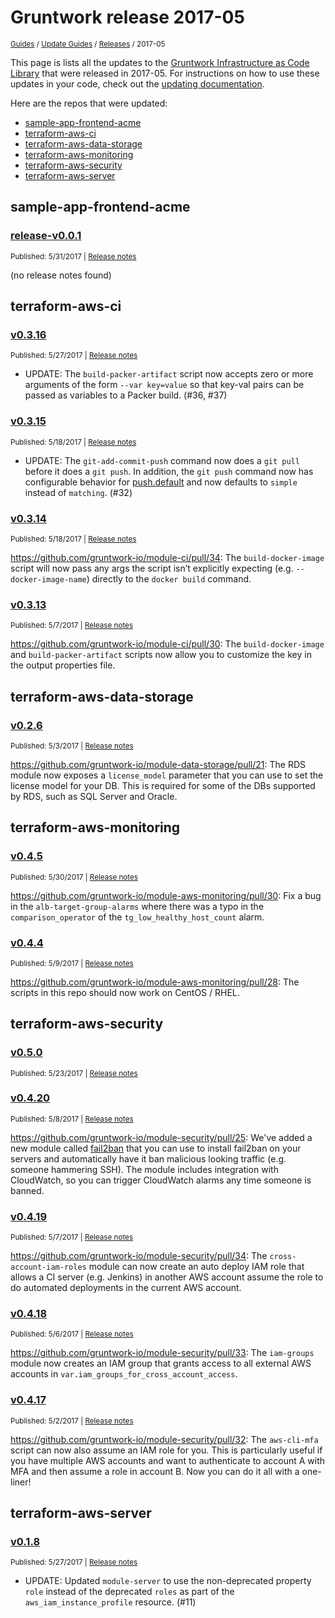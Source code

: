 
# Gruntwork release 2017-05

<p style={{marginTop: "-25px"}}><small><a href="/guides">Guides</a> / <a href="/guides/stay-up-to-date">Update Guides</a> / <a href="/guides/stay-up-to-date/releases">Releases</a> / 2017-05</small></p>

This page is lists all the updates to the [Gruntwork Infrastructure as Code 
Library](https://gruntwork.io/infrastructure-as-code-library/) that were released in 2017-05. For instructions 
on how to use these updates in your code, check out the [updating 
documentation](/guides/working-with-code/using-modules#updating).

Here are the repos that were updated:

- [sample-app-frontend-acme](#sample-app-frontend-acme)
- [terraform-aws-ci](#terraform-aws-ci)
- [terraform-aws-data-storage](#terraform-aws-data-storage)
- [terraform-aws-monitoring](#terraform-aws-monitoring)
- [terraform-aws-security](#terraform-aws-security)
- [terraform-aws-server](#terraform-aws-server)


## sample-app-frontend-acme


### [release-v0.0.1](https://github.com/gruntwork-io/sample-app-frontend-acme/releases/tag/release-v0.0.1)

<p style={{marginTop: "-20px", marginBottom: "10px"}}>
  <small>Published: 5/31/2017 | <a href="https://github.com/gruntwork-io/sample-app-frontend-acme/releases/tag/release-v0.0.1">Release notes</a></small>
</p>

<div style={{"overflow":"hidden","textOverflow":"ellipsis","display":"-webkit-box","WebkitLineClamp":10,"lineClamp":10,"WebkitBoxOrient":"vertical"}}>

  (no release notes found)

</div>



## terraform-aws-ci


### [v0.3.16](https://github.com/gruntwork-io/terraform-aws-ci/releases/tag/v0.3.16)

<p style={{marginTop: "-20px", marginBottom: "10px"}}>
  <small>Published: 5/27/2017 | <a href="https://github.com/gruntwork-io/terraform-aws-ci/releases/tag/v0.3.16">Release notes</a></small>
</p>

<div style={{"overflow":"hidden","textOverflow":"ellipsis","display":"-webkit-box","WebkitLineClamp":10,"lineClamp":10,"WebkitBoxOrient":"vertical"}}>

  - UPDATE: The `build-packer-artifact` script now accepts zero or more arguments of the form `--var key=value` so that key-val pairs can be passed as variables to a Packer build. (#36, #37)

</div>


### [v0.3.15](https://github.com/gruntwork-io/terraform-aws-ci/releases/tag/v0.3.15)

<p style={{marginTop: "-20px", marginBottom: "10px"}}>
  <small>Published: 5/18/2017 | <a href="https://github.com/gruntwork-io/terraform-aws-ci/releases/tag/v0.3.15">Release notes</a></small>
</p>

<div style={{"overflow":"hidden","textOverflow":"ellipsis","display":"-webkit-box","WebkitLineClamp":10,"lineClamp":10,"WebkitBoxOrient":"vertical"}}>

  - UPDATE: The `git-add-commit-push` command now does a `git pull` before it does a `git push`. In addition, the `git push` command now has configurable behavior for [push.default](https://git-scm.com/docs/git-config#git-config-pushdefault) and now defaults to `simple` instead of `matching`. (#32)

</div>


### [v0.3.14](https://github.com/gruntwork-io/terraform-aws-ci/releases/tag/v0.3.14)

<p style={{marginTop: "-20px", marginBottom: "10px"}}>
  <small>Published: 5/18/2017 | <a href="https://github.com/gruntwork-io/terraform-aws-ci/releases/tag/v0.3.14">Release notes</a></small>
</p>

<div style={{"overflow":"hidden","textOverflow":"ellipsis","display":"-webkit-box","WebkitLineClamp":10,"lineClamp":10,"WebkitBoxOrient":"vertical"}}>

  https://github.com/gruntwork-io/module-ci/pull/34: The `build-docker-image` script will now pass any args the script isn’t explicitly expecting (e.g. `--docker-image-name`) directly to the `docker build` command.

</div>


### [v0.3.13](https://github.com/gruntwork-io/terraform-aws-ci/releases/tag/v0.3.13)

<p style={{marginTop: "-20px", marginBottom: "10px"}}>
  <small>Published: 5/7/2017 | <a href="https://github.com/gruntwork-io/terraform-aws-ci/releases/tag/v0.3.13">Release notes</a></small>
</p>

<div style={{"overflow":"hidden","textOverflow":"ellipsis","display":"-webkit-box","WebkitLineClamp":10,"lineClamp":10,"WebkitBoxOrient":"vertical"}}>

  https://github.com/gruntwork-io/module-ci/pull/30: The `build-docker-image` and `build-packer-artifact` scripts now allow you to customize the key in the output properties file.

</div>



## terraform-aws-data-storage


### [v0.2.6](https://github.com/gruntwork-io/terraform-aws-data-storage/releases/tag/v0.2.6)

<p style={{marginTop: "-20px", marginBottom: "10px"}}>
  <small>Published: 5/3/2017 | <a href="https://github.com/gruntwork-io/terraform-aws-data-storage/releases/tag/v0.2.6">Release notes</a></small>
</p>

<div style={{"overflow":"hidden","textOverflow":"ellipsis","display":"-webkit-box","WebkitLineClamp":10,"lineClamp":10,"WebkitBoxOrient":"vertical"}}>

  https://github.com/gruntwork-io/module-data-storage/pull/21: The RDS module now exposes a `license_model` parameter that you can use to set the license model for your DB. This is required for some of the DBs supported by RDS, such as SQL Server and Oracle.

</div>



## terraform-aws-monitoring


### [v0.4.5](https://github.com/gruntwork-io/terraform-aws-monitoring/releases/tag/v0.4.5)

<p style={{marginTop: "-20px", marginBottom: "10px"}}>
  <small>Published: 5/30/2017 | <a href="https://github.com/gruntwork-io/terraform-aws-monitoring/releases/tag/v0.4.5">Release notes</a></small>
</p>

<div style={{"overflow":"hidden","textOverflow":"ellipsis","display":"-webkit-box","WebkitLineClamp":10,"lineClamp":10,"WebkitBoxOrient":"vertical"}}>

  https://github.com/gruntwork-io/module-aws-monitoring/pull/30: Fix a bug in the `alb-target-group-alarms` where there was a typo in the `comparison_operator` of the `tg_low_healthy_host_count` alarm. 

</div>


### [v0.4.4](https://github.com/gruntwork-io/terraform-aws-monitoring/releases/tag/v0.4.4)

<p style={{marginTop: "-20px", marginBottom: "10px"}}>
  <small>Published: 5/9/2017 | <a href="https://github.com/gruntwork-io/terraform-aws-monitoring/releases/tag/v0.4.4">Release notes</a></small>
</p>

<div style={{"overflow":"hidden","textOverflow":"ellipsis","display":"-webkit-box","WebkitLineClamp":10,"lineClamp":10,"WebkitBoxOrient":"vertical"}}>

  https://github.com/gruntwork-io/module-aws-monitoring/pull/28: The scripts in this repo should now work on CentOS / RHEL.

</div>



## terraform-aws-security


### [v0.5.0](https://github.com/gruntwork-io/terraform-aws-security/releases/tag/v0.5.0)

<p style={{marginTop: "-20px", marginBottom: "10px"}}>
  <small>Published: 5/23/2017 | <a href="https://github.com/gruntwork-io/terraform-aws-security/releases/tag/v0.5.0">Release notes</a></small>
</p>

<div style={{"overflow":"hidden","textOverflow":"ellipsis","display":"-webkit-box","WebkitLineClamp":10,"lineClamp":10,"WebkitBoxOrient":"vertical"}}>

  

</div>


### [v0.4.20](https://github.com/gruntwork-io/terraform-aws-security/releases/tag/v0.4.20)

<p style={{marginTop: "-20px", marginBottom: "10px"}}>
  <small>Published: 5/8/2017 | <a href="https://github.com/gruntwork-io/terraform-aws-security/releases/tag/v0.4.20">Release notes</a></small>
</p>

<div style={{"overflow":"hidden","textOverflow":"ellipsis","display":"-webkit-box","WebkitLineClamp":10,"lineClamp":10,"WebkitBoxOrient":"vertical"}}>

  https://github.com/gruntwork-io/module-security/pull/25: We've added a new module called [fail2ban](https://github.com/gruntwork-io/module-security/tree/master/modules/fail2ban) that you can use to install fail2ban on your servers and automatically have it ban malicious looking traffic (e.g. someone hammering SSH). The module includes integration with CloudWatch, so you can trigger CloudWatch alarms any time someone is banned.

</div>


### [v0.4.19](https://github.com/gruntwork-io/terraform-aws-security/releases/tag/v0.4.19)

<p style={{marginTop: "-20px", marginBottom: "10px"}}>
  <small>Published: 5/7/2017 | <a href="https://github.com/gruntwork-io/terraform-aws-security/releases/tag/v0.4.19">Release notes</a></small>
</p>

<div style={{"overflow":"hidden","textOverflow":"ellipsis","display":"-webkit-box","WebkitLineClamp":10,"lineClamp":10,"WebkitBoxOrient":"vertical"}}>

  https://github.com/gruntwork-io/module-security/pull/34: The `cross-account-iam-roles` module can now create an auto deploy IAM role that allows a CI server (e.g. Jenkins) in another AWS account assume the role to do automated deployments in the current AWS account.

</div>


### [v0.4.18](https://github.com/gruntwork-io/terraform-aws-security/releases/tag/v0.4.18)

<p style={{marginTop: "-20px", marginBottom: "10px"}}>
  <small>Published: 5/6/2017 | <a href="https://github.com/gruntwork-io/terraform-aws-security/releases/tag/v0.4.18">Release notes</a></small>
</p>

<div style={{"overflow":"hidden","textOverflow":"ellipsis","display":"-webkit-box","WebkitLineClamp":10,"lineClamp":10,"WebkitBoxOrient":"vertical"}}>

  https://github.com/gruntwork-io/module-security/pull/33: The `iam-groups` module now creates an IAM group that grants access to all external AWS accounts in `var.iam_groups_for_cross_account_access`. 

</div>


### [v0.4.17](https://github.com/gruntwork-io/terraform-aws-security/releases/tag/v0.4.17)

<p style={{marginTop: "-20px", marginBottom: "10px"}}>
  <small>Published: 5/2/2017 | <a href="https://github.com/gruntwork-io/terraform-aws-security/releases/tag/v0.4.17">Release notes</a></small>
</p>

<div style={{"overflow":"hidden","textOverflow":"ellipsis","display":"-webkit-box","WebkitLineClamp":10,"lineClamp":10,"WebkitBoxOrient":"vertical"}}>

  https://github.com/gruntwork-io/module-security/pull/32: The `aws-cli-mfa` script can now also assume an IAM role for you. This is particularly useful if you have multiple AWS accounts and want to authenticate to account A with MFA and then assume a role in account B. Now you can do it all with a one-liner!

</div>



## terraform-aws-server


### [v0.1.8](https://github.com/gruntwork-io/terraform-aws-server/releases/tag/v0.1.8)

<p style={{marginTop: "-20px", marginBottom: "10px"}}>
  <small>Published: 5/27/2017 | <a href="https://github.com/gruntwork-io/terraform-aws-server/releases/tag/v0.1.8">Release notes</a></small>
</p>

<div style={{"overflow":"hidden","textOverflow":"ellipsis","display":"-webkit-box","WebkitLineClamp":10,"lineClamp":10,"WebkitBoxOrient":"vertical"}}>

  - UPDATE: Updated `module-server` to use the non-deprecated property `role` instead of the deprecated `roles` as part of the `aws_iam_instance_profile` resource. (#11)

</div>




<!-- ##DOCS-SOURCER-START
{
  "sourcePlugin": "releases",
  "hash": "13cedb477ecf7011b6896a1b428f3748"
}
##DOCS-SOURCER-END -->
